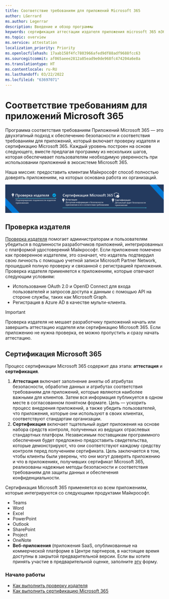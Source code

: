 ```yaml
---
title: Соответствие требованиям для приложений Microsoft 365
author: LGerrard
ms.author: Legerrar
description: Введение и обзор программы
keywords: сертификация аттестации издателя приложения microsoft 365 m365
ms.topic: overview
ms.service: attestation
localization_priority: Priority
ms.openlocfilehash: 17aab158f4fc7803966afed9df88adf9688fcc63
ms.sourcegitcommit: af065aeee2812a85ead9e0de968fc474204a6e8a
ms.translationtype: HT
ms.contentlocale: ru-RU
ms.lasthandoff: 03/22/2022
ms.locfileid: "63697071"
---
```

# <a name="microsoft-365-app-compliance-program"></a>Соответствие требованиям для приложений Microsoft 365

Программа соответствия требованиям Приложений Microsoft 365 — это двухэтапный подход к обеспечению безопасности и соответствия требованиям для приложений, который включает проверку издателя и сертификацию Microsoft 365. Каждый уровень построен на основе следующего, вместе предлагая программу из нескольких шагов, которая обеспечивает пользователям необходимую уверенность при использовании приложений в экосистеме Microsoft 365.  

Наша миссия: предоставить клиентам Майкрософт способ полностью доверять приложениям, на которых основана работа их организаций.

![Двухуровневый подход к обеспечению соответствия требованиям для приложений](media/Microsoft365AppComplianceBanner.png)

## <a name="publisher-verification"></a>Проверка издателя

[Проверка издателя](https://docs.microsoft.com/azure/active-directory/develop/publisher-verification-overview) помогает администраторам и пользователям убедиться в подлинности разработчиков приложений, интегрированных с платформой удостоверений Майкрософт. Если приложение помечено как проверенное издателем, это означает, что издатель подтвердил свою личность с помощью учетной записи Microsoft Partner Network, прошедшей полную проверку и связанной с регистрацией приложения.
Проверка издателя применяется к приложениям, которые отвечают следующим условиям:  
- Использование OAuth 2.0 и OpenID Connect для входа пользователей и запросов доступа к данным с помощью API на стороне службы, таких как Microsoft Graph. 
- Регистрация в Azure AD в качестве мульти-клиента.  

> [!IMPORTANT]
> Проверка издателя не мешает разработчику приложений начать или завершить аттестацию издателя или сертификацию Microsoft 365. Если приложению не нужна проверка, ее можно пропустить и сразу начать аттестацию.

## <a name="microsoft-365-certification"></a>Сертификация Microsoft 365
Процесс сертификации Microsoft 365 содержит два этапа: **аттестация** и **сертификация**.
1.  **Аттестация** включает заполнение анкеты об атрибутах безопасности, обработке данных и атрибутах соответствия требованиям для приложений, которые являются наиболее важными для клиентов. Затем вся информация публикуется в одном месте в согласованном понятном формате. Цель — ускорить процесс внедрения приложений, а также убедить пользователей, что приложения, которые они используют в своих клиентах, соответствуют стандартам организации.
1.  **Сертификация** включает тщательный аудит приложения на основе набора средств контроля, полученных из ведущих отраслевых стандартных платформ. Независимым поставщикам программного обеспечения будет предложено предоставить свидетельства, которые демонстрируют, что они соответствуют каждому средству контроля перед получением сертификата. Цель заключается в том, чтобы клиенты были уверены, что они могут доверять приложению и что в приложениях, получивших сертификат Microsoft 365, реализованы надежные методы безопасности и соответствия требованиям для защиты данных и обеспечения конфиденциальности.


Сертификация Microsoft 365 применяется ко всем приложениям, которые интегрируются со следующими продуктами Майкрософт.
-   Teams
-   Word
-   Excel
-   PowerPoint 
-   Outlook
- SharePoint
- Project
- OneNote
- **Веб-приложения** (приложения SaaS, опубликованные на коммерческой платформе в Центре партнеров, в настоящее время доступны в закрытой предварительной версии. Если вы хотите принять участие в предварительной оценке, заполните [эту](https://forms.microsoft.com/Pages/ResponsePage.aspx?id=v4j5cvGGr0GRqy180BHbR3Om82jEdWlAkFiVJRhmM_xUQkY0SjVVOVVLR0RUN0RYNlRWMDRTSjVQRy4u) форму.

### <a name="get-started"></a>Начало работы
- [Как выполнить проверку издателя](https://docs.microsoft.com/azure/active-directory/develop/mark-app-as-publisher-verified)
- [Как выполнить сертификацию Microsoft 365](https://docs.microsoft.com/microsoft-365-app-certification/docs/certification)


